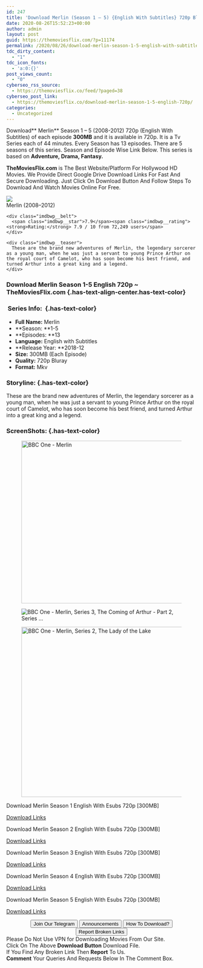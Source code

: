 ```yaml
---
id: 247
title: 'Download Merlin (Season 1 – 5) {English With Subtitles} 720p BluRay [300MB]'
date: 2020-08-26T15:52:23+00:00
author: admin
layout: post
guid: https://themoviesflix.com/?p=11174
permalink: /2020/08/26/download-merlin-season-1-5-english-with-subtitles-720p-bluray-300mb-2/
tdc_dirty_content:
  - "1"
tdc_icon_fonts:
  - 'a:0:{}'
post_views_count:
  - "0"
cyberseo_rss_source:
  - https://themoviesflix.co/feed/?paged=38
cyberseo_post_link:
  - https://themoviesflix.co/download-merlin-season-1-5-english-720p/
categories:
  - Uncategorized
---
```

Download**&nbsp;Merlin** Season 1 – 5 (2008-2012)&nbsp;720p&nbsp;(English With Subtitles) of each episode&nbsp;**300MB**&nbsp;and it is available in&nbsp;720p. It is a Tv Series each of 44 minutes. Every Season has 13 episodes. There are 5 seasons of this series. Season and Episode Wise Link Below. This series is based on&nbsp;**Adventure,&nbsp;Drama,&nbsp;Fantasy.**

**TheMoviesFlix.com**&nbsp;is The Best Website/Platform For Hollywood HD Movies. We Provide Direct Google Drive Download Links For Fast And Secure Downloading. Just Click On Download Button And Follow Steps To Download And Watch Movies Online For Free.

<div class="imdbwp imdbwp--movie dark">
  <div class="imdbwp__thumb">
    <a class="imdbwp__link" target="_blank" title="Merlin" href="https://www.imdb.com/title/tt1199099/" rel="nofollow noopener noreferrer"><img class="imdbwp__img" src="https://m.media-amazon.com/images/M/MV5BZTBjYjM3ZjItZTI1MS00ODZhLWFhZDgtODgxMmMzN2JlOTExXkEyXkFqcGdeQXVyNTA4NzY1MzY@._V1_SX300.jpg" /></a>
  </div>
  
  <div class="imdbwp__content">
    <div class="imdbwp__header">
      <span class="imdbwp__title">Merlin</span> (2008–2012)
    </div>
    
    <div class="imdbwp__belt">
      <span class="imdbwp__star">7.9</span><span class="imdbwp__rating"><strong>Rating:</strong> 7.9 / 10 from 72,249 users</span>
    </div>
    
    <div class="imdbwp__teaser">
      These are the brand new adventures of Merlin, the legendary sorcerer as a young man, when he was just a servant to young Prince Arthur on the royal court of Camelot, who has soon become his best friend, and turned Arthur into a great king and a legend.
    </div>
  </div>
</div>

### Download Merlin Season 1-5 English 720p ~ TheMoviesFlix.com {.has-text-align-center.has-text-color}

### &nbsp;Series Info:&nbsp; {.has-text-color}

  * **Full Name:**&nbsp;Merlin
  * **Season:&nbsp;**1-5
  * **Episodes:&nbsp;**13
  * **Language:**&nbsp;English with Subtitles
  * **Release Year:&nbsp;**2018-12
  * **Size:**&nbsp;300MB (Each Episode)
  * **Quality:**&nbsp;720p Bluray
  * **Format:**&nbsp;Mkv

### Storyline: {.has-text-color}

These are the brand new adventures of Merlin, the legendary sorcerer as a young man, when he was just a servant to young Prince Arthur on the royal court of Camelot, who has soon become his best friend, and turned Arthur into a great king and a legend.

### ScreenShots: {.has-text-color}

<div class="wp-block-image">
  <figure class="alignleft is-resized"><img loading="lazy" src="https://ichef.bbci.co.uk/images/ic/624x351/p07x14y3.jpg" alt="BBC One - Merlin" width="763" height="429" /></figure>
</div><figure class="wp-block-image">

![BBC One - Merlin, Series 3, The Coming of Arthur - Part 2, Series ...](https://ichef.bbci.co.uk/images/ic/1200x675/p00qd2zb.jpg) </figure> 

<div class="wp-block-image">
  <figure class="alignleft is-resized"><img loading="lazy" src="https://ichef.bbci.co.uk/images/ic/640x360/p07wxgv2.jpg" alt="BBC One - Merlin, Series 2, The Lady of the Lake" width="799" height="449" /></figure>
</div>

<p class="has-text-align-center has-text-color has-medium-font-size">
  Download Merlin Season 1 English With Esubs 720p [300MB]
</p>

<span class="mb-center maxbutton-3-center"><span class="maxbutton-3-container mb-container"><a class="maxbutton-3 maxbutton maxbutton-post-button" target="_blank" rel="nofollow noopener noreferrer" href="https://coinquint.com/a7585/"><span class="mb-text">Download Links</span></a></span></span>

<p class="has-text-align-center has-text-color has-medium-font-size">
  Download Merlin Season 2 English With Esubs 720p [300MB]
</p>

<span class="mb-center maxbutton-3-center"><span class="maxbutton-3-container mb-container"><a class="maxbutton-3 maxbutton maxbutton-post-button" target="_blank" rel="nofollow noopener noreferrer" href="https://coinquint.com/a7588/"><span class="mb-text">Download Links</span></a></span></span>

<p class="has-text-align-center has-text-color has-medium-font-size">
  Download Merlin Season 3 English With Esubs 720p [300MB]
</p>

<span class="mb-center maxbutton-3-center"><span class="maxbutton-3-container mb-container"><a class="maxbutton-3 maxbutton maxbutton-post-button" target="_blank" rel="nofollow noopener noreferrer" href="https://coinquint.com/a7590/"><span class="mb-text">Download Links</span></a></span></span>

<p class="has-text-align-center has-text-color has-medium-font-size">
  Download Merlin Season 4 English With Esubs 720p [300MB]
</p>

<span class="mb-center maxbutton-3-center"><span class="maxbutton-3-container mb-container"><a class="maxbutton-3 maxbutton maxbutton-post-button" target="_blank" rel="nofollow noopener noreferrer" href="https://coinquint.com/a7592/"><span class="mb-text">Download Links</span></a></span></span>

<p class="has-text-align-center has-text-color has-medium-font-size">
  Download Merlin Season 5 English With Esubs 720p [300MB]
</p>

<span class="mb-center maxbutton-3-center"><span class="maxbutton-3-container mb-container"><a class="maxbutton-3 maxbutton maxbutton-post-button" target="_blank" rel="nofollow noopener noreferrer" href="https://coinquint.com/a7595/"><span class="mb-text">Download Links</span></a></span></span>

<center>
</center>

<center>
  <a href="https://t.me/themoviesflixcom" target="_blank" data-wpel-link="external" rel="nofollow external noopener noreferrer"><button class="button button5">Join Our Telegram</button></a> <a href="https://themoviesflix.co/download-merlin-season-1-5-english-720p/#" target="_blank" data-wpel-link="external" rel="nofollow external noopener noreferrer"><button class="button button5">Announcements</button></a> <a href="https://themoviesflix.com/how-to-download/" target="_blank" data-wpel-link="external" rel="nofollow external noopener noreferrer"><button class="button button5">How To Download?</button></a> <a href="https://themoviesflix.co/download-merlin-season-1-5-english-720p/#" target="_blank" data-wpel-link="external" rel="nofollow external noopener noreferrer"><button class="button button5">Report Broken Links</button></a>
</center>

<div class="alert alert-danger">
  Please Do Not Use VPN for Downloading Movies From Our Site.
</div>

<div class="alert alert-success">
  Click On The Above <strong>Download Button</strong> Download File.
</div>

<div class="alert alert-warning">
  If You Find Any Broken Link Then <strong>Report</strong> To Us.
</div>

<div class="alert alert-info">
  <strong>Comment</strong> Your Queries And Requests Below In The Comment Box.
</div>